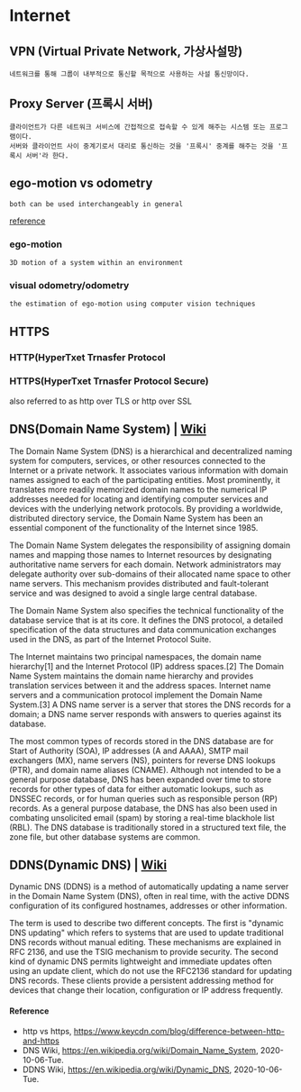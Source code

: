 # Internet

## VPN (Virtual Private Network, 가상사설망)
```
네트워크를 통해 그룹이 내부적으로 통신할 목적으로 사용하는 사설 통신망이다.
```

## Proxy Server (프록시 서버)
```
클라이언트가 다른 네트워크 서비스에 간접적으로 접속할 수 있게 해주는 시스템 또는 프로그램이다.
서버와 클라이언트 사이 중계기로서 대리로 통신하는 것을 '프록시' 중계를 해주는 것을 '프록시 서버'라 한다.
```

## ego-motion vs odometry
```
both can be used interchangeably in general
```
[reference](https://answers.ros.org/question/296686/what-is-the-differences-between-ego-motion-and-odometry/)

### ego-motion
```
3D motion of a system within an environment
```

### visual odometry/odometry
```
the estimation of ego-motion using computer vision techniques
```

## HTTPS

### HTTP(HyperTxet Trnasfer Protocol

### HTTPS(HyperTxet Trnasfer Protocol Secure)
also referred to as http over TLS or http over SSL

## DNS(Domain Name System) | [Wiki](https://en.wikipedia.org/wiki/Domain_Name_System)
The Domain Name System (DNS) is a hierarchical and decentralized naming system for computers, services, or other resources connected to the Internet or a private network. It associates various information with domain names assigned to each of the participating entities. Most prominently, it translates more readily memorized domain names to the numerical IP addresses needed for locating and identifying computer services and devices with the underlying network protocols. By providing a worldwide, distributed directory service, the Domain Name System has been an essential component of the functionality of the Internet since 1985.

The Domain Name System delegates the responsibility of assigning domain names and mapping those names to Internet resources by designating authoritative name servers for each domain. Network administrators may delegate authority over sub-domains of their allocated name space to other name servers. This mechanism provides distributed and fault-tolerant service and was designed to avoid a single large central database.

The Domain Name System also specifies the technical functionality of the database service that is at its core. It defines the DNS protocol, a detailed specification of the data structures and data communication exchanges used in the DNS, as part of the Internet Protocol Suite.

The Internet maintains two principal namespaces, the domain name hierarchy[1] and the Internet Protocol (IP) address spaces.[2] The Domain Name System maintains the domain name hierarchy and provides translation services between it and the address spaces. Internet name servers and a communication protocol implement the Domain Name System.[3] A DNS name server is a server that stores the DNS records for a domain; a DNS name server responds with answers to queries against its database.

The most common types of records stored in the DNS database are for Start of Authority (SOA), IP addresses (A and AAAA), SMTP mail exchangers (MX), name servers (NS), pointers for reverse DNS lookups (PTR), and domain name aliases (CNAME). Although not intended to be a general purpose database, DNS has been expanded over time to store records for other types of data for either automatic lookups, such as DNSSEC records, or for human queries such as responsible person (RP) records. As a general purpose database, the DNS has also been used in combating unsolicited email (spam) by storing a real-time blackhole list (RBL). The DNS database is traditionally stored in a structured text file, the zone file, but other database systems are common.



## DDNS(Dynamic DNS) | [Wiki](https://en.wikipedia.org/wiki/Dynamic_DNS)
Dynamic DNS (DDNS) is a method of automatically updating a name server in the Domain Name System (DNS), often in real time, with the active DDNS configuration of its configured hostnames, addresses or other information.

The term is used to describe two different concepts. The first is "dynamic DNS updating" which refers to systems that are used to update traditional DNS records without manual editing. These mechanisms are explained in RFC 2136, and use the TSIG mechanism to provide security. The second kind of dynamic DNS permits lightweight and immediate updates often using an update client, which do not use the RFC2136 standard for updating DNS records. These clients provide a persistent addressing method for devices that change their location, configuration or IP address frequently.

#### Reference
- http vs https, https://www.keycdn.com/blog/difference-between-http-and-https
- DNS Wiki, https://en.wikipedia.org/wiki/Domain_Name_System, 2020-10-06-Tue.
- DDNS Wiki, https://en.wikipedia.org/wiki/Dynamic_DNS, 2020-10-06-Tue.
